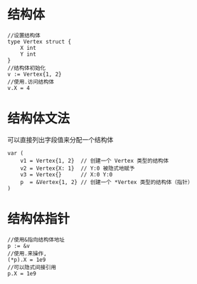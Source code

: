 # 结构体
```
//设置结构体
type Vertex struct {
	X int
	Y int
}
//结构体初始化
v := Vertex{1, 2}
//使用.访问结构体
v.X = 4
```
# 结构体文法
可以直接列出字段值来分配一个结构体
```
var (
	v1 = Vertex{1, 2}  // 创建一个 Vertex 类型的结构体
	v2 = Vertex{X: 1}  // Y:0 被隐式地赋予
	v3 = Vertex{}      // X:0 Y:0
	p  = &Vertex{1, 2} // 创建一个 *Vertex 类型的结构体（指针）
)
```
# 结构体指针
```
//使用&指向结构体地址
p := &v
//使用.来操作,
(*p).X = 1e9
//可以隐式间接引用
p.X = 1e9
```